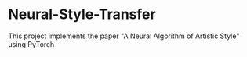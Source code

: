 # Neural-Style-Transfer
This project implements the paper "A Neural Algorithm of Artistic Style" using PyTorch
